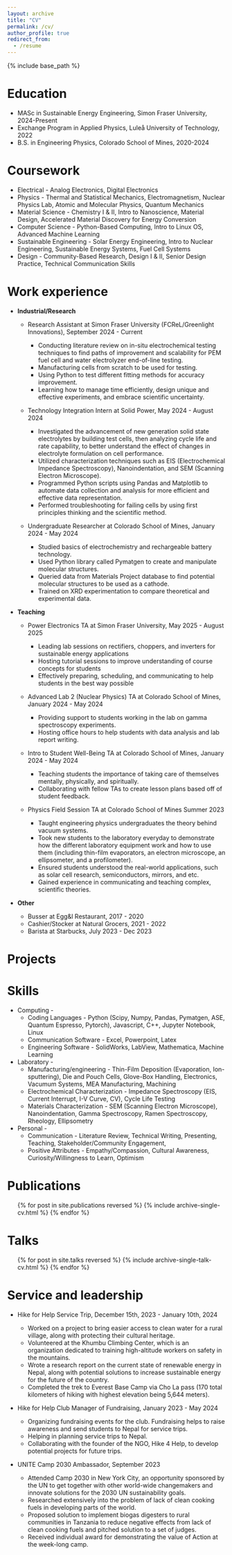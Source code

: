 ```yaml
---
layout: archive
title: "CV"
permalink: /cv/
author_profile: true
redirect_from:
  - /resume
---
```


{% include base_path %}

Education
======
* MASc in Sustainable Energy Engineering, Simon Fraser University, 2024-Present
* Exchange Program in Applied Physics, Luleå University of Technology, 2022
* B.S. in Engineering Physics, Colorado School of Mines, 2020-2024

Coursework
======
* Electrical - Analog Electronics, Digital Electronics
* Physics - Thermal and Statistical Mechanics, Electromagnetism, Nuclear Physics Lab, Atomic and Molecular Physics, Quantum Mechanics
* Material Science - Chemistry I & II, Intro to Nanoscience, Material Design, Accelerated Material Discovery for Energy Conversion
* Computer Science - Python-Based Computing, Intro to Linux OS, Advanced Machine Learning
* Sustainable Engineering - Solar Energy Engineering, Intro to Nuclear Engineering, Sustainable Energy Systems, Fuel Cell Systems
* Design - Community-Based Research, Design I & II, Senior Design Practice, Technical Communication Skills

Work experience
======
* **Industrial/Research**
  * Research Assistant at Simon Fraser University (FCReL/Greenlight Innovations), September 2024 - Current
    * Conducting literature review on in-situ electrochemical testing techniques to find paths of improvement and scalability for PEM fuel cell and water electrolyzer end-of-line testing.
    * Manufacturing cells from scratch to be used for testing.
    * Using Python to test different fitting methods for accuracy improvement.
    * Learning how to manage time efficiently, design unique and effective experiments, and embrace scientific uncertainty.

  * Technology Integration Intern at Solid Power, May 2024 - August 2024                                                                  
    * Investigated the advancement of new generation solid state electrolytes by building test cells, then analyzing cycle life and rate capability, to better understand the effect of changes in electrolyte         formulation on cell performance.
    * Utilized characterization techniques such as EIS (Electrochemical Impedance Spectroscopy), Nanoindentation, and SEM (Scanning Electron Microscope).
    * Programmed Python scripts using Pandas and Matplotlib to automate data collection and analysis for more efficient and effective data representation.
    * Performed troubleshooting for failing cells by using first principles thinking and the scientific method.
 
  * Undergraduate Researcher at Colorado School of Mines, January 2024 - May 2024
    * Studied basics of electrochemistry and rechargeable battery technology.
    * Used Python library called Pymatgen to create and manipulate molecular structures.
    * Queried data from Materials Project database to find potential molecular structures to be used as a cathode.
    * Trained on XRD experimentation to compare theoretical and experimental data.


* **Teaching**
  * Power Electronics TA at Simon Fraser University, May 2025 - August 2025                                                                    
    * Leading lab sessions on rectifiers, choppers, and inverters for sustainable energy applications
    * Hosting tutorial sessions to improve understanding of course concepts for students
    * Effectively preparing, scheduling, and communicating to help students in the best way possible
 
  * Advanced Lab 2 (Nuclear Physics) TA at Colorado School of Mines, January 2024 - May 2024
    * Providing support to students working in the lab on gamma spectroscopy experiments.
    * Hosting office hours to help students with data analysis and lab report writing.
   
  * Intro to Student Well-Being TA at Colorado School of Mines, January 2024 - May 2024
    * Teaching students the importance of taking care of themselves mentally, physically, and spiritually.
    * Collaborating with fellow TAs to create lesson plans based off of student feedback.
   
  * Physics Field Session TA at Colorado School of Mines					      Summer 2023
    * Taught engineering physics undergraduates the theory behind vacuum systems.
    * Took new students to the laboratory everyday to demonstrate how the different laboratory equipment work and how to use them (including thin-film evaporators, an electron microscope, an ellipsometer, and       a profilometer).
    * Ensured students understood the real-world applications, such as solar cell research, semiconductors, mirrors, and etc.
    * Gained experience in communicating and teaching complex, scientific theories.

* **Other**
  * Busser at Egg&I Restaurant, 2017 - 2020
  * Cashier/Stocker at Natural Grocers, 2021 - 2022
  * Barista at Starbucks, July 2023 - Dec 2023
 
Projects
======


Skills
======
* Computing -
  * Coding Languages - Python (Scipy, Numpy, Pandas, Pymatgen, ASE, Quantum Espresso, Pytorch), Javascript, C++, Jupyter Notebook, Linux
  * Communication Software - Excel, Powerpoint, Latex
  * Engineering Software - SolidWorks, LabView, Mathematica, Machine Learning
* Laboratory -
  * Manufacturing/engineering - Thin-Film Deposition (Evaporation, Ion-sputtering), Die and Pouch Cells, Glove-Box Handling, Electronics, Vacumum Systems, MEA Manufacturing, Machining 
  * Electrochemical Characterization - Impedance Spectroscopy (EIS, Current Interrupt, I-V Curve, CV), Cycle Life Testing
  * Materials Characterization - SEM (Scanning Electron Microscope), Nanoindentation, Gamma Spectroscopy, Ramen Spectroscopy, Rheology, Ellipsometry
* Personal -
  * Communication - Literature Review, Technical Writing, Presenting, Teaching, Stakeholder/Community Engagement, 
  * Positive Attributes - Empathy/Compassion, Cultural Awareness, Curiosity/Willingness to Learn, Optimism

Publications
======
  <ul>{% for post in site.publications reversed %}
    {% include archive-single-cv.html %}
  {% endfor %}</ul>
  
Talks
======
  <ul>{% for post in site.talks reversed %}
    {% include archive-single-talk-cv.html  %}
  {% endfor %}</ul>
  
  
Service and leadership
======
* Hike for Help Service Trip, December 15th, 2023 - January 10th, 2024
  * Worked on a project to bring easier access to clean water for a rural village, along with protecting their cultural heritage.
  * Volunteered at the Khumbu Climbing Center, which is an organization dedicated to training high-altitude workers on safety in the mountains.
  * Wrote a research report on the current state of renewable energy in Nepal, along with potential solutions to increase sustainable energy for the future of the country.
  * Completed the trek to Everest Base Camp via Cho La pass (170 total kilometers of hiking with highest elevation being 5,644 meters).
 
* Hike for Help Club Manager of Fundraising, January 2023 - May 2024
  * Organizing fundraising events for the club. Fundraising helps to raise awareness and send students to Nepal for service trips. 
  * Helping in planning service trips to Nepal.
  * Collaborating with the founder of the NGO, Hike 4 Help, to develop potential projects for future trips.

* UNITE Camp 2030 Ambassador, September 2023
  * Attended Camp 2030 in New York City, an opportunity sponsored by the UN to get together with other world-wide changemakers and innovate solutions for the 2030 UN sustainability goals. 
  * Researched extensively into the problem of lack of clean cooking fuels in developing parts of the world.
  * Proposed solution to implement biogas digesters to rural communities in Tanzania to reduce negative effects from lack of clean cooking fuels and pitched solution to a set of judges.
  * Received individual award for demonstrating the value of Action at the week-long camp.


